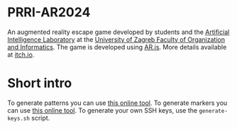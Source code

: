 # PRRI-AR2024

An augmented reality escape game developed by students and the [Artificial Intelligence Laboratory](https://ai.foi.hr/) at the [University of Zagreb Faculty of Organization and Informatics](https://www.foi.unizg.hr/). The game is developed using [AR.js](https://github.com/AR-js-org/AR.js/). More details available at [itch.io](https://ailab-foi.itch.io/prri-ar2024).

# Short intro

To generate patterns you can use [this online tool](https://jeromeetienne.github.io/AR.js/three.js/examples/marker-training/examples/generator.html). To generate markers you can use [this online tool](https://carnaux.github.io/NFT-Marker-Creator/). To generate your own SSH keys, use the `generate-keys.sh` script.

